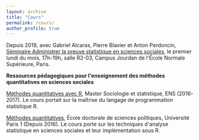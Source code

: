 ```yaml
---
layout: archive
title: "Cours"
permalink: /cours/
author_profile: true
---
```


Depuis 2019, avec Gabriel Alcaras, Pierre Blavier et Anton Perdoncin, [Séminaire Administrer la preuve statistique en sciences sociales](http://www.sciences.sociales.ens.fr/Administrer-la-preuve-statistique.html), le premier lundi du mois, 17h-19h, salle R2-03, Campus Jourdan de l'École Normale Supérieure, Paris.

**Ressources pédagogiques pour l'enseignement des méthodes quantitatives en sciences sociales**

[Méthodes quantitatives avec R](https://github.com/scoavoux/R-ENS), Master Sociologie et statistique, ENS (2016-2017). Le cours portait sur la maîtrise du langage de programmation statistique R.

[Méthodes quantitatives](https://github.com/scoavoux/SocioQuanti-Paris1), École doctorale de sciences politiques, Université Paris 1 (Depuis 2016). Le cours porte sur les techniques d'analyse statistique en sciences sociales et leur implémentation sous R.